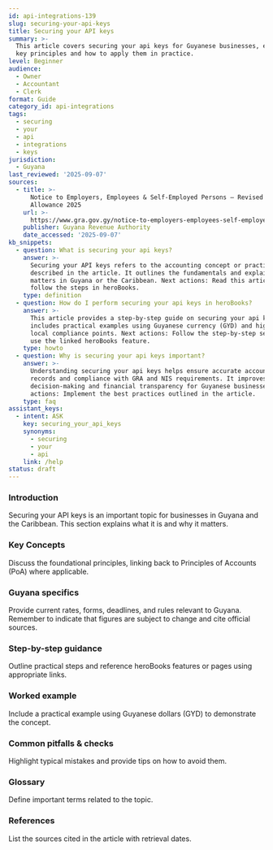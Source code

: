 ```yaml
---
id: api-integrations-139
slug: securing-your-api-keys
title: Securing your API keys
summary: >-
  This article covers securing your api keys for Guyanese businesses, explaining
  key principles and how to apply them in practice.
level: Beginner
audience:
  - Owner
  - Accountant
  - Clerk
format: Guide
category_id: api-integrations
tags:
  - securing
  - your
  - api
  - integrations
  - keys
jurisdiction:
  - Guyana
last_reviewed: '2025-09-07'
sources:
  - title: >-
      Notice to Employers, Employees & Self-Employed Persons – Revised Personal
      Allowance 2025
    url: >-
      https://www.gra.gov.gy/notice-to-employers-employees-self-employed-persons-revised-personal-allowance-and-deductions-for-income-tax-2025-copy/
    publisher: Guyana Revenue Authority
    date_accessed: '2025-09-07'
kb_snippets:
  - question: What is securing your api keys?
    answer: >-
      Securing your API keys refers to the accounting concept or practice
      described in the article. It outlines the fundamentals and explains why it
      matters in Guyana or the Caribbean. Next actions: Read this article and
      follow the steps in heroBooks.
    type: definition
  - question: How do I perform securing your api keys in heroBooks?
    answer: >-
      This article provides a step-by-step guide on securing your api keys. It
      includes practical examples using Guyanese currency (GYD) and highlights
      local compliance points. Next actions: Follow the step-by-step section and
      use the linked heroBooks feature.
    type: howto
  - question: Why is securing your api keys important?
    answer: >-
      Understanding securing your api keys helps ensure accurate accounting
      records and compliance with GRA and NIS requirements. It improves
      decision-making and financial transparency for Guyanese businesses. Next
      actions: Implement the best practices outlined in the article.
    type: faq
assistant_keys:
  - intent: ASK
    key: securing_your_api_keys
    synonyms:
      - securing
      - your
      - api
    link: /help
status: draft
---
```


### Introduction
Securing your API keys is an important topic for businesses in Guyana and the Caribbean. This section explains what it is and why it matters.

### Key Concepts
Discuss the foundational principles, linking back to Principles of Accounts (PoA) where applicable.

### Guyana specifics
Provide current rates, forms, deadlines, and rules relevant to Guyana. Remember to indicate that figures are subject to change and cite official sources.

### Step-by-step guidance
Outline practical steps and reference heroBooks features or pages using appropriate links.

### Worked example
Include a practical example using Guyanese dollars (GYD) to demonstrate the concept.

### Common pitfalls & checks
Highlight typical mistakes and provide tips on how to avoid them.

### Glossary
Define important terms related to the topic.

### References
List the sources cited in the article with retrieval dates.
